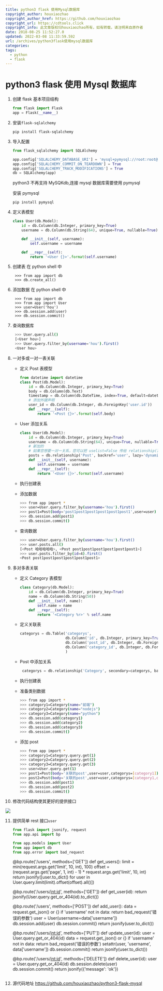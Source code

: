 ```yaml
---
title: python3 flask 使用Mysql数据库
copyright_author: houxiaozhao
copyright_author_href: https://github.com/houxiaozhao
copyright_url: https://cdtools.click
copyright_info: 此文章版权归houxiaozhao所有，如有转载，请注明来自原作者
date: 2018-08-25 11:52:27.0
updated: 2022-03-08 11:33:59.592
url: /archives/python3flask使用mysql数据库
categories:
tags:
  - python
  - flask
---
```


# python3 flask 使用 Mysql 数据库

1. 创建 flask 基本项目结构

   ```python
   from flask import Flask
   app = Flask(__name__)
   ```

   <!--more-->

2. 安装`flask-sqlalchemy`

   ```commandline
   pip install flask-sqlalchemy
   ```

3. 导入配置

   ```python
   from flask_sqlalchemy import SQLAlchemy

   app.config['SQLALCHEMY_DATABASE_URI'] = 'mysql+pymysql://root:root@localhost/hhh'
   app.config['SQLALCHEMY_COMMIT_ON_TEARDOWN'] = True
   app.config['SQLALCHEMY_TRACK_MODIFICATIONS'] = True
   db = SQLAlchemy(app)
   ```

   python3 不再支持 MySQKdb,连接 mysql 数据库需要使用 pymysql

   安装 pymysql

   `pip install pymysql`

4. 定义表模型

   ```python
   class User(db.Model):
       id = db.Column(db.Integer, primary_key=True)
       username = db.Column(db.String(64), unique=True, nullable=True)

       def __init__(self, username):
           self.username = username

       def __repr__(self):
           return '<User {}>'.format(self.username)
   ```

5. 创建表
   在 python shell 中

   ```commandline
    >>> from app import db
    >>> db.create_all()
   ```

6. 添加数据
   在 python shell 中

   ```commandline
    >>> from app import db
    >>> from app import User
    >>> user=User('hou')
    >>> db.session.add(user)
    >>> db.session.commit()
   ```

7. 查询数据库

   ```bash
    >>> User.query.all()
    [<User hou>]
    >>> User.query.filter_by(username='hou').first()
    <User hou>
   ```

8. 一对多或一对一表关联

   - 定义 Post 表模型

     ```python
     from datetime import datetime
     class Post(db.Model):
         id = db.Column(db.Integer, primary_key=True)
         body = db.Column(db.Text)
         timestamp = db.Column(db.DateTime, index=True, default=datetime.utcnow)
         # 添加外键声明
         user_id = db.Column(db.Integer, db.ForeignKey('user.id'))
         def __repr__(self):
             return '<Post {}>'.format(self.body)
     ```

   - User 添加关系

     ```python
     class User(db.Model):
         id = db.Column(db.Integer, primary_key=True)
         username = db.Column(db.String(64), unique=True, nullable=True)
         # 新加的
         # 如果您想要一对一关系，您可以把 uselist=False 传给 relationship() 。
         posts = db.relationship('Post', backref='user', lazy='dynamic')
         def __init__(self, username):
             self.username = username
         def __repr__(self):
             return '<User {}>'.format(self.username)
     ```

   - 执行创建表

   - 添加数据

     ```bash
     >>> from app import *
     >>> user=User.query.filter_by(username='hou').first()
     >>> post1=Post(body='post1post1post1post1post1post1',user=user)
     >>> db.session.add(post1)
     >>> db.session.commit()
     ```

   - 查询数据

     ```bash
     >>> user=User.query.filter_by(username='hou').first()
     >>> user.posts.all()
     [<Post 哈哈哈哈哈>, <Post post1post1post1post1post1post1>]
     >>> user.posts.filter_by(id=4).first()
     <Post post1post1post1post1post1post1>
     ```

9. 多对多表关联

   - 定义 Category 表模型

     ```python
     class Category(db.Model):
         id = db.Column(db.Integer, primary_key=True)
         name = db.Column(db.String(50))
         def __init__(self, name):
             self.name = name
         def __repr__(self):
             return '<Category %r>' % self.name
     ```

   - 定义关联表

     ```python
     categorys = db.Table('categorys',
                          db.Column('id', db.Integer, primary_key=True),
                          db.Column('post_id', db.Integer, db.ForeignKey('post.id')),
                          db.Column('category_id', db.Integer, db.ForeignKey('category.id'))
                          )
     ```

   - Post 中添加关系

     ```python
      categorys = db.relationship('Category', secondary=categorys, backref=db.backref('posts', lazy='dynamic'))
     ```

   - 执行创建表

   - 准备类别数据

     ```bash
     >>> from app import *
     >>> category1=Category(name="前端")
     >>> category2=Category(name="nodejs")
     >>> category3=Category(name="python")
     >>> db.session.add(category1)
     >>> db.session.add(category2)
     >>> db.session.add(category3)
     >>> db.session.commit()
     ```

   - 添加 post

     ```bash
     >>> from app import *
     >>> category1=Category.query.get(1)
     >>> category2=Category.query.get(2)
     >>> category3=Category.query.get(3)
     >>> user=User.query.get(1)
     >>> post1=Post(body='关联的post',user=user,categorys=[category1])
     >>> post2=Post(body='关联的post',user=user,categorys=[category1,category2,category3])
     >>> db.session.add(post1)
     >>> db.session.add(post2)
     >>> db.session.commit()
     ```

10. 修改代码结构使其更好的提供接口

![](http://obr4xf51d.bkt.clouddn.com/18-8-25/83459102.jpg)

11. 提供简单 rest 接口`user`

    ```python
    from flask import jsonify, request
    from app.api import bp

    from app.models import User
    from app import db
    from app.error import bad_request
    ```

    @bp.route('/users', methods=['GET'])
    def get_users():
    limit = min(request.args.get('limit', 10, int), 100)
    offset = (request.args.get('page', 1, int) - 1) \* request.args.get('limit', 10, int)
    return jsonify([user.to_dict() for user in User.query.limit(limit).offset(offset).all()])

    @bp.route('/users/<int:id>', methods=['GET'])
    def get_user(id):
    return jsonify(User.query.get_or_404(id).to_dict())

    @bp.route('/users', methods=['POST'])
    def add_user():
    data = request.get_json() or {}
    if 'username' not in data:
    return bad_request('错误的参数')
    user = User(username=data['username'])
    db.session.add(user)
    db.session.commit()
    return jsonify(user.to_dict())

    @bp.route('/users/<int:id>', methods=['PUT'])
    def update_user(id):
    user = User.query.get_or_404(id)
    data = request.get_json() or {}
    if 'username' not in data:
    return bad_request('错误的参数')
    setattr(user, 'username', data['username'])
    db.session.commit()
    return jsonify(user.to_dict())

    @bp.route('/users/<int:id>', methods=['DELETE'])
    def delete_user(id):
    user = User.query.get_or_404(id)
    db.session.delete(user)
    db.session.commit()
    return jsonify({'message': 'ok'})

    ```

    ```

12. 源代码地址 https://github.com/houxiaozhao/python3-flask-mysql
